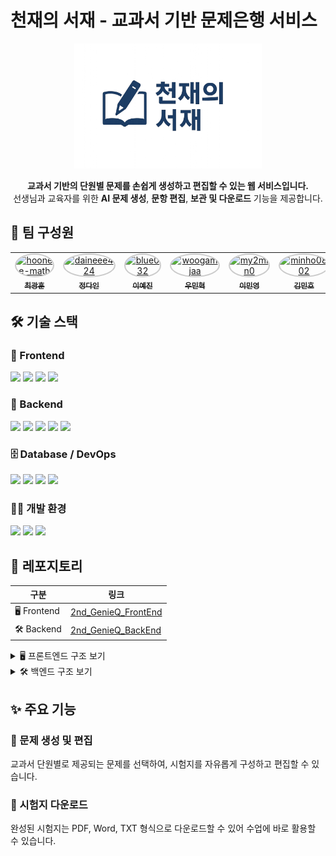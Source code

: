 # 천재의 서재 - 교과서 기반 문제은행 서비스

<p align="center">
  <img src="./천재의 서재 로고.png" width="300" />
</p>

<p align="center">
  <b>교과서 기반의 단원별 문제를 손쉽게 생성하고 편집할 수 있는 웹 서비스입니다.</b><br>
  선생님과 교육자를 위한 <b>AI 문제 생성</b>, <b>문항 편집</b>, <b>보관 및 다운로드</b> 기능을 제공합니다.
</p>

## 👥 팀 구성원
<a id="section1"></a>
<table>
  <tr>
    <td align="center">
      <a href="https://github.com/hoonee-math">
        <img src="https://github.com/hoonee-math.png" width="100px;" alt="hoonee-math" style="border-radius:50%; border: 2px solid #00000033;"/>
        <br/>
        <sub><b>최광훈</b></sub>
      </a>
    </td>
    <td align="center">
      <a href="https://github.com/daineee424">
        <img src="https://github.com/daineee424.png" width="100px;" alt="daineee424" style="border-radius:50%; border: 2px solid #00000033;"/>
        <br/>
        <sub><b>정다인</b></sub>
      </a>
    </td>
    <td align="center">
      <a href="https://github.com/blue032">
        <img src="https://github.com/blue032.png" width="100px;" alt="blue032" style="border-radius:50%; border: 2px solid #00000033;"/>
        <br/>
        <sub><b>이예진</b></sub>
      </a>
    </td>
    <td align="center">
      <a href="https://github.com/woogamjaa">
        <img src="https://github.com/woogamjaa.png" width="100px;" alt="woogamjaa" style="border-radius:50%; border: 2px solid #00000033;"/>
        <br/>
        <sub><b>우민혁</b></sub>
      </a>
    </td>
    <td align="center">
      <a href="https://github.com/my2min0">
        <img src="https://github.com/my2min0.png" width="100px;" alt="my2min0" style="border-radius:50%; border: 2px solid #00000033;"/>
        <br/>
        <sub><b>이민영</b></sub>
      </a>
    </td>
    <td align="center">
      <a href="https://github.com/minho0802">
        <img src="https://github.com/minho0802.png" width="100px;" alt="minho0802" style="border-radius:50%; border: 2px solid #00000033;"/>
        <br/>
        <sub><b>김민호</b></sub>
      </a>
    </td>
  </tr>
</table>

## 🛠 기술 스택

### 🎨 Frontend
<div align="left">
  <img src="https://img.shields.io/badge/Vue.js-35495E?style=for-the-badge&logo=vuedotjs&logoColor=4FC08D" />
  <img src="https://img.shields.io/badge/Pinia-76D275?style=for-the-badge&logo=pinia&logoColor=white" />
  <img src="https://img.shields.io/badge/VueRouter-4FC08D?style=for-the-badge&logo=vue.js&logoColor=white" />
  <img src="https://img.shields.io/badge/CSS3-1572B6?style=for-the-badge&logo=css3&logoColor=white" />
</div>

### 🧩 Backend
<div align="left">
  <img src="https://img.shields.io/badge/Java-ED8B00?style=for-the-badge&logo=openjdk&logoColor=white" />
  <img src="https://img.shields.io/badge/Spring_Boot-6DB33F?style=for-the-badge&logo=springboot&logoColor=white" />
  <img src="https://img.shields.io/badge/Spring_Security-6DB33F?style=for-the-badge&logo=springsecurity&logoColor=white" />
  <img src="https://img.shields.io/badge/JPA-59666C?style=for-the-badge&logo=hibernate&logoColor=white" />
  <img src="https://img.shields.io/badge/Maven-C71A36?style=for-the-badge&logo=apachemaven&logoColor=white" />
</div>

### 🗄️ Database / DevOps
<div align="left">
  <img src="https://img.shields.io/badge/Oracle-F80000?style=for-the-badge&logo=oracle&logoColor=white" />
  <img src="https://img.shields.io/badge/Docker-2496ED?style=for-the-badge&logo=docker&logoColor=white" />
  <img src="https://img.shields.io/badge/Nginx-009639?style=for-the-badge&logo=nginx&logoColor=white" />
  <img src="https://img.shields.io/badge/AWS EC2-FF9900?style=for-the-badge&logo=amazonaws&logoColor=white" />
</div>

### 🧑‍💻 개발 환경
<div align="left">
  <img src="https://img.shields.io/badge/GitHub-181717?style=for-the-badge&logo=github&logoColor=white" />
  <img src="https://img.shields.io/badge/IntelliJ IDEA-000000?style=for-the-badge&logo=intellijidea&logoColor=white" />
  <img src="https://img.shields.io/badge/VS Code-007ACC?style=for-the-badge&logo=visualstudiocode&logoColor=white" />
</div>

## 📂 레포지토리

| 구분 | 링크 | 
|------|------|
| 🖥️ Frontend | [2nd_GenieQ_FrontEnd](https://github.com/ChunJae-Full-Stack-FinalProject/2nd_GenieQ_FrontEnd) 
| 🛠️ Backend  | [2nd_GenieQ_BackEnd](https://github.com/ChunJae-Full-Stack-FinalProject/2nd_GenieQ_BackEnd) 
<details>
<summary>🖥️ 프론트엔드 구조 보기</summary>
<pre><code>
├─📁 src/
│  ├─📁 assets/
│  │  ├─📁 css/
│  │  │  ├─📄 common.css
│  │  │  ├─📄 font.css
│  │  │  └─📄 reset.css
│  │  │
│  │  ├─📁 js/
│  │  │  ├─📄 common.js
│  │  │  └─📄 jquery-ui.js
│  │  │
│  │  ├─📁 json/
│  │  │  ├─📄 books.json
│  │  │  ├─📄 count.json
│  │  │  └─📄 schoolDistrict.json
│  │  │
│  │  ├─📁 policy/
│  │  │
│  │  ├─📁 scss/
│  │  │  ├─📄 _mixin.scss
│  │  │  ├─📄 _setting.scss
│  │  │  └─📄 common.scss
│  │  │
│  │  ├─📄 base.css
│  │  └─📄 main.css
│  │
│  ├─📁 components/
│  │  ├─📁 auth/
│  │  │  ├─📄 Login.vue
│  │  │  ├─📄 PasswordSearch.vue
│  │  │  ├─📄 SearchSchool.vue
│  │  │  ├─📄 SignUp.vue
│  │  │  └─📄 TempPasswordNotice.vue
│  │  │
│  │  ├─📁 common/
│  │  │  ├─📁 button/
│  │  │  │  └─📄 BaseButton.vue
│  │  │  │
│  │  │  ├─📁 modal/
│  │  │  │  ├─📁 auth/
│  │  │  │  │  ├─📄 PrivacyModal.vue
│  │  │  │  │  └─📄 TermsModal.vue
│  │  │  │  │
│  │  │  │  ├─📄 BaseModal.vue
│  │  │  │  └─📄 LoadingModal.vue
│  │  │  │
│  │  │  ├─📄 Footer.vue
│  │  │  ├─📄 Header.vue
│  │  │  └─📄 Loading.vue
│  │  │
│  │  ├─📁 paper/
│  │  │  └─📄 PaperListComponent.vue
│  │  │
│  │  └─📁 subject/
│  │     └─📄 SubjectListComponent.vue
│  │
│  ├─📁 composables/
│  │  └─📄 useParentAuth.js
│  │
│  ├─📁 plugins/
│  │  └─📄 axios.js
│  │
│  ├─📁 router/
│  │  └─📄 index.js
│  │
│  ├─📁 stores/
│  │  ├─📄 auth.js
│  │  ├─📄 paper.js
│  │  └─📄 subject.js
│  │
│  ├─📁 views/
│  │  ├─📁 paper/
│  │  │  ├─📄 PaperPopup.vue
│  │  │  ├─📄 PaperSave.vue
│  │  │  ├─📄 PaperSaveComplete.vue
│  │  │  └─📄 PaperSummary.vue
│  │  │
│  │  └─📄 HomeView.vue
│  │
│  ├─📄 App.vue
│  └─📄 main.js
│
├─📄 .env.development
├─📄 .env.production
├─📄 index.html
├─📄 jsconfig.json
├─📄 package-lock.json
├─📄 package.json
└─📄 vite.config.js
</code></pre>
</details>

<details>
<summary>🛠️ 백엔드 구조 보기</summary>
<pre><code>
└─📁 main/
   ├─📁 java/
   │  └─📁 com/
   │     └─📁 cj/
   │        └─📁 genius/
   │           ├─📁 answer/
   │           │  ├─📁 controller/
   │           │  │  └─📄 AnswerController.java
   │           │  │
   │           │  ├─📁 dto/
   │           │  │  ├─📁 request/
   │           │  │  │  └─📄 AnswerRequestDto.java
   │           │  │  │
   │           │  │  └─📁 response/
   │           │  │     ├─📄 Answer.java
   │           │  │     └─📄 AnswerResponseDto.java
   │           │  │
   │           │  ├─📁 entity/
   │           │  │  └─📄 AnswerEntity.java
   │           │  │
   │           │  ├─📁 repository/
   │           │  │  └─📄 AnswerRepository.java
   │           │  │
   │           │  └─📁 service/
   │           │     ├─📄 AnswerService.java
   │           │     └─📄 AnswerServiceImpl.java
   │           │
   │           ├─📁 common/
   │           │  └─📁 config/
   │           │     ├─📄 IsSameUser.java
   │           │     ├─📄 JwtAuthenticationFilter.java
   │           │     ├─📄 JwtTokenProvider.java
   │           │     ├─📄 SecurityConfig.java
   │           │     ├─📄 SwaggerConfig.java
   │           │     └─📄 WebMvcConfig.java
   │           │
   │           ├─📁 exam/
   │           │  ├─📁 controller/
   │           │  │  └─📄 ExamController.java
   │           │  │
   │           │  ├─📁 dto/
   │           │  │  ├─📁 request/
   │           │  │  │  ├─📄 ExamDeleteEachRequestDto.java
   │           │  │  │  ├─📄 ExamDeleteListRequestDto.java
   │           │  │  │  ├─📄 ExamInsertRequestDto.java
   │           │  │  │  ├─📄 ExamSelectAllRequestDto.java
   │           │  │  │  └─📄 ExamSelectEachRequestDto.java
   │           │  │  │
   │           │  │  ├─📁 response/
   │           │  │  │  ├─📄 ExamSelectAllResponseDto.java
   │           │  │  │  ├─📄 ExamSelectEachResponseDto.java
   │           │  │  │  └─📄 ExamSelectResponseDto.java
   │           │  │  │
   │           │  │  └─📄 Exam.java
   │           │  │
   │           │  ├─📁 entity/
   │           │  │  └─📄 ExamEntity.java
   │           │  │
   │           │  ├─📁 repository/
   │           │  │  └─📄 ExamRepository.java
   │           │  │
   │           │  └─📁 service/
   │           │     ├─📄 ExamService.java
   │           │     └─📄 ExamServiceImpl.java
   │           │
   │           ├─📁 member/
   │           │  ├─📁 controller/
   │           │  │  └─📄 MemberController.java
   │           │  │
   │           │  ├─📁 dto/
   │           │  │  ├─📁 request/
   │           │  │  │  ├─📄 FindPasswordRequestDto.java
   │           │  │  │  ├─📄 LoginRequestDto.java
   │           │  │  │  ├─📄 SignUpRequestDto.java
   │           │  │  │  └─📄 WithdrawRequestDto.java
   │           │  │  │
   │           │  │  ├─📁 response/
   │           │  │  │  ├─📄 FindEntireResponseDto.java
   │           │  │  │  └─📄 LoginMemberResponseDto.java
   │           │  │  │
   │           │  │  ├─📄 Member.java
   │           │  │  └─📄 TokenResponseDto.java
   │           │  │
   │           │  ├─📁 entity/
   │           │  │  └─📄 MemberEntity.java
   │           │  │
   │           │  ├─📁 repository/
   │           │  │  └─📄 MemberRepository.java
   │           │  │
   │           │  └─📁 service/
   │           │     ├─📄 AuthService.java
   │           │     ├─📄 AuthServiceImpl.java
   │           │     └─📄 CustomUserDetailsService.java
   │           │
   │           ├─📁 pdf/
   │           │  ├─📁 config/
   │           │  │  └─📄 AppConfig.java
   │           │  │
   │           │  ├─📁 controller/
   │           │  │  └─📄 PdfController.java
   │           │  │
   │           │  ├─📁 dto/
   │           │  │  ├─📄 ExamRequestDto.java
   │           │  │  ├─📄 ExamResponseDto.java
   │           │  │  ├─📄 ItemDetailDto.java
   │           │  │  └─📄 QuestionDto.java
   │           │  │
   │           │  ├─📁 repository/
   │           │  │  ├─📄 PdfRepository.java
   │           │  │  └─📄 PdfRepositoryImpl.java
   │           │  │
   │           │  └─📁 service/
   │           │     ├─📄 ExamItemService.java
   │           │     └─📄 ExamPdfService.java
   │           │
   │           ├─📁 question/
   │           │  ├─📁 controller/
   │           │  │  └─📄 QuestionController.java
   │           │  │
   │           │  ├─📁 dto/
   │           │  │  ├─📁 request/
   │           │  │  │  └─📄 QuestionInsertRequestDto.java
   │           │  │  │
   │           │  │  └─📁 response/
   │           │  │     └─📄 QuestionResponseDto.java
   │           │  │
   │           │  ├─📁 entity/
   │           │  │  └─📄 QuestionEntity.java
   │           │  │
   │           │  ├─📁 repository/
   │           │  │  └─📄 QuestionRepository.java
   │           │  │
   │           │  └─📁 service/
   │           │     ├─📄 QuestionService.java
   │           │     └─📄 QuestionServiceImpl.java
   │           │
   │           ├─📁 result/
   │           │  ├─📁 controller/
   │           │  │  └─📄 ResultController.java
   │           │  │
   │           │  ├─📁 dto/
   │           │  │  ├─📁 request/
   │           │  │  │  └─📄 ResultRequestDto.java
   │           │  │  │
   │           │  │  └─📁 response/
   │           │  │     ├─📄 Result.java
   │           │  │     └─📄 ResultResponseDto.java
   │           │  │
   │           │  ├─📁 entity/
   │           │  │  └─📄 ResultEntity.java
   │           │  │
   │           │  ├─📁 repository/
   │           │  │  └─📄 ResultRepository.java
   │           │  │
   │           │  └─📁 service/
   │           │     ├─📄 ResultService.java
   │           │     └─📄 ResultServiceImpl.java
   │           │
   │           ├─📁 school/
   │           │  ├─📁 controller/
   │           │  │  └─📄 SchoolController.java
   │           │  │
   │           │  ├─📁 dto/
   │           │  │  ├─📁 request/
   │           │  │  │  └─📄 SchoolRequestDto.java
   │           │  │  │
   │           │  │  └─📁 response/
   │           │  │     ├─📄 School.java
   │           │  │     └─📄 SchoolResponseDto.java
   │           │  │
   │           │  ├─📁 entity/
   │           │  │  └─📄 SchoolEntity.java
   │           │  │
   │           │  ├─📁 repository/
   │           │  │  └─📄 SchoolRepository.java
   │           │  │
   │           │  └─📁 service/
   │           │     ├─📄 SchoolService.java
   │           │     └─📄 SchoolServiceImpl.java
   │           │
   │           ├─📁 test/
   │           │  ├─📄 TestController.java
   │           │  └─📄 TestCustomUserDetailsService.java
   │           │
   │           └─📄 GeniusApplication.java
   │
   ├─📁 resources/
   │  ├─📁 fonts/
   │  │
   │  ├─📁 images/
   │  │  ├─📄 genius_library_logo.png
   │  │  ├─📄 genius_library_logo_two_rows.png
   │  │  └─📄 logo_row_no_margin.png
   │  │
   │  ├─📁 initdata/
   │  │
   │  ├─📄 application-private.properties
   │  ├─📄 application-private.properties.template
   │  ├─📄 application.properties
   │  └─📄 datasource.properties
   │
</code></pre>
</details>

## ✨ 주요 기능

### 📝 문제 생성 및 편집 
교과서 단원별로 제공되는 문제를 선택하여, 시험지를 자유롭게 구성하고 편집할 수 있습니다. 

### 📄 시험지 다운로드
완성된 시험지는 PDF, Word, TXT 형식으로 다운로드할 수 있어 수업에 바로 활용할 수 있습니다.

